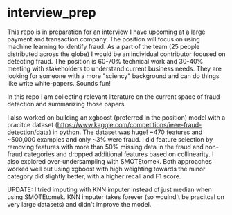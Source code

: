 # interview_prep
This repo is in preparation for an interview I have upcoming at a large payment and transaction company. The position will focus on using machine learning to identify fraud. As a part of the team (25 people distributed across the globe) I would be an individual contributor focused on detecting fraud. The position is 60-70% technical work and 30-40% meeting with stakeholders to understand current business needs. They are looking for someone with a more "sciency" background and can do things like write white-papers. Sounds fun! 

In this repo I am collecting relevant literature on the current space of fraud detection and summarizing those papers. 

I also worked on building an xgboost (preferred in the position) model with a pracitce dataset (https://www.kaggle.com/competitions/ieee-fraud-detection/data) in python. The dataset was huge! ~470 features and ~500,000 examples and only ~3% were fraud. I did feature selection by removing features with more than 50% missing data in the fraud and non-fraud categories and dropped additional features based on collinearity. I also explored over-undersampling with SMOTEtomek. Both approaches worked well but using xgboost with high weighting towards the minor category did slightly better, with a higher recall and F1 score. 

UPDATE: I tried imputing with KNN imputer instead of just median when using SMOTEtomek. KNN imputer takes forever (so woulnd't be pracitcal on very large datasets) and didn't improve the model. 

